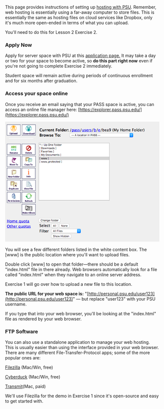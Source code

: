 This page provides instructions of setting up [hosting with PSU](http://www.personal.psu.edu/). Remember, web hosting is essentially using a far-away computer to store files. This is essentially the same as hosting files on cloud services like Dropbox, only it's much more open-ended in terms of what you can upload.

You'll need to do this for Lesson 2 Exercise 2.

### Apply Now

Apply for server space with PSU at this [application page.](https://www.work.psu.edu/webspace/) It may take a day or two for your space to become active, so **do this part right now** even if you're not going to complete Exercise 2 immediately.

Student space will remain active during periods of continuous enrollment and for six months after graduation.

### Access your space online

Once you receive an email saying that your PASS space is active, you can access an online file manager here: [https://explorer.pass.psu.edu/](https://explorer.pass.psu.edu/)

![](/assets/pass-1.png)

You will see a few different folders listed in the white content box. The \[www\] is the public location where you'll want to upload files.

Double click \[www\] to open that folder—there should be a default "index.html" file in there already. Web browsers automatically look for a file called "index.html" when they navigate to an online server address.

Exercise 1 will go over how to upload a new file to this location.

**The public URL for your web space is:** "[http://personal.psu.edu/user123](http://personal.psu.edu/user123)" — but replace "user123" with your PSU username.

If you type that into your web browser, you'll be looking at the "index.html" file as rendered by your web browser.

### FTP Software

You can also use a standalone application to manage your web hosting. This is usually easier than using the interface provided in your web browser. There are many different File-Transfer-Protocol apps; some of the more popular ones are:

[Filezilla](https://filezilla-project.org/) \(Mac/Win, free\)

[Cyberduck](https://cyberduck.io) \(Mac/Win, free\)

[Transmit](https://panic.com/transmit/)\(Mac, paid\)

We'll use Filezilla for the demo in Exercise 1 since it's open-source and easy to get started with.

### 



